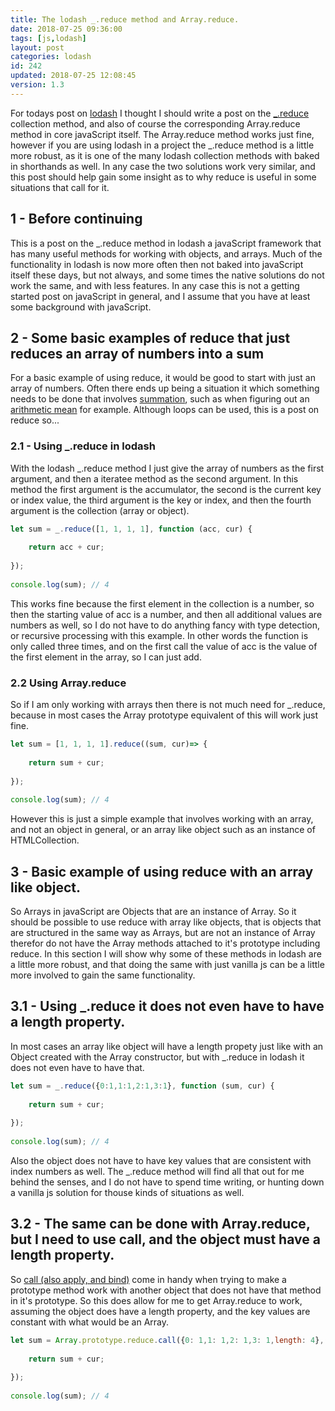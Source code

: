 ```yaml
---
title: The lodash _.reduce method and Array.reduce.
date: 2018-07-25 09:36:00
tags: [js,lodash]
layout: post
categories: lodash
id: 242
updated: 2018-07-25 12:08:45
version: 1.3
---
```


For todays post on [lodash](https://lodash.com/) I thought I should write a post on the [\_.reduce](https://lodash.com/docs/4.17.10#reduce) collection method, and also of course the corresponding Array.reduce method in core javaScript itself. The Array.reduce method works just fine, however if you are using lodash in a project the \_.reduce method is a little more robust, as it is one of the many lodash collection methods with baked in shorthands as well. In any case the two solutions work very similar, and this post should help gain some insight as to why reduce is useful in some situations that call for it.

<!-- more -->

## 1 - Before continuing

This is a post on the \_.reduce method in lodash a javaScript framework that has many useful methods for working with objects, and arrays. Much of the functionality in lodash is now more often then not baked into javaScript itself these days, but not always, and some times the native solutions do not work the same, and with less features. In any case this is not a getting started post on javaScript in general, and I assume that you have at least some background with javaScript.

## 2 - Some basic examples of reduce that just reduces an array of numbers into a sum

For a basic example of using reduce, it would be good to start with just an array of numbers. Often there ends up being a situation it which something needs to be done that involves [summation](https://en.wikipedia.org/wiki/Summation), such as when figuring out an [arithmetic mean](https://en.wikipedia.org/wiki/Arithmetic_mean) for example. Although loops can be used, this is a post on reduce so...

### 2.1 - Using \_.reduce in lodash

With the lodash \_.reduce method I just give the array of numbers as the first argument, and then a iteratee method as the second argument. In this method the first argument is the accumulator, the second is the current key or index value, the third argument is the key or index, and then the fourth argument is the collection (array or object).

```js
let sum = _.reduce([1, 1, 1, 1], function (acc, cur) {
 
    return acc + cur;
 
});
 
console.log(sum); // 4
```

This works fine because the first element in the collection is a number, so then the starting value of acc is a number, and then all additional values are numbers as well, so I do not have to do anything fancy with type detection, or recursive processing with this example. In other words the function is only called three times, and on the first call the value of acc is the value of the first element in the array, so I can just add.

### 2.2 Using Array.reduce

So if I am only working with arrays then there is not much need for \_.reduce, because in most cases the Array prototype equivalent of this will work just fine.

```js
let sum = [1, 1, 1, 1].reduce((sum, cur)=> {
 
    return sum + cur;
 
});
 
console.log(sum); // 4
```

However this is just a simple example that involves working with an array, and not an object in general, or an array like object such as an instance of HTMLCollection.

## 3 - Basic example of using reduce with an array like object.

So Arrays in javaScript are Objects that are an instance of Array. So it should be possible to use reduce with array like objects, that is objects that are structured in the same way as Arrays, but are not an instance of Array therefor do not have the Array methods attached to it's prototype including reduce. In this section I will show why some of these methods in lodash are a little more robust, and that doing the same with just vanilla js can be a little more involved to gain the same functionality.

## 3.1 - Using \_.reduce it does not even have to have a length property.

In most cases an array like object will have a length propety just like with an Object created with the Array constructor, but with \_.reduce in lodash it does not even have to have that.

```js
let sum = _.reduce({0:1,1:1,2:1,3:1}, function (sum, cur) {
 
    return sum + cur;
 
});
 
console.log(sum); // 4
```

Also the object does not have to have key values that are consistent with index numbers as well. The \_.reduce method will find all that out for me behind the senses, and I do not have to spend time writing, or hunting down a vanilla js solution for thouse kinds of situations as well.

## 3.2 - The same can be done with Array.reduce, but I need to use call, and the object must have a length property.

So [call (also apply, and bind)](/2017/09/21/js-call-apply-and-bind/) come in handy when trying to make a prototype method work with another object that does not have that method in it's prototype. So this does allow for me to get Array.reduce to work, assuming the object does have a length property, and the key values are constant with what would be an Array.

```js
let sum = Array.prototype.reduce.call({0: 1,1: 1,2: 1,3: 1,length: 4},(sum, cur)=>{
 
    return sum + cur;
 
});
 
console.log(sum); // 4
```